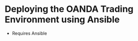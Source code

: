 Deploying the OANDA Trading Environment using Ansible
=======================================================

- Requires Ansible

